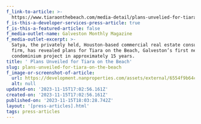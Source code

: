 ```yaml
---
f_link-to-article: >-
  https://www.tiaraonthebeach.com/media-detail/plans-unvelied-for-tiara-on-the-beach
f_is-this-a-developer-services-press-article: true
f_is-this-a-featured-article: false
f_media-outlet-name: Galveston Monthly Magazine
f_media-outlet-excerpt: >-
  Satya, the privately held, Houston-based commercial real estate consulting
  firm, has revealed plans for Tiara on the Beach, Galveston’s first new
  condominium project in approximately 15 years.
title: ' Plans Unveiled for Tiara on the Beach'
slug: plans-unveiled-for-tiara-on-the-beach
f_image-or-screenshot-of-article:
  url: https://development.nanproperties.com/assets/external/6554f9b64c36361608ff430a_screenshot202023-11-1620010239.png
  alt: null
updated-on: '2023-11-15T17:02:56.161Z'
created-on: '2023-11-15T17:02:56.161Z'
published-on: '2023-11-15T18:03:28.742Z'
layout: '[press-articles].html'
tags: press-articles
---
```



